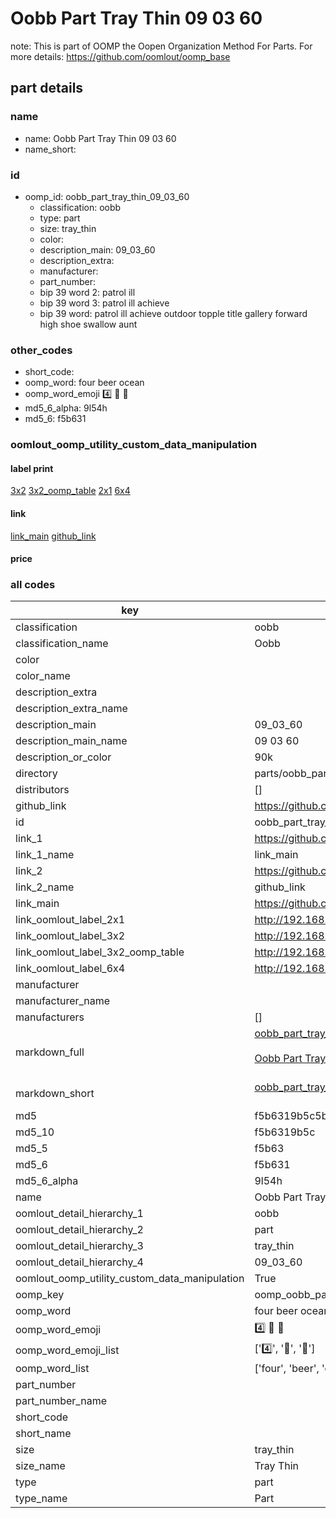 # Oobb Part Tray Thin 09 03 60  

note: This is part of OOMP the Oopen Organization Method For Parts. For more details: https://github.com/oomlout/oomp_base

##  part details





### name
* name: Oobb Part Tray Thin 09 03 60
* name_short: 
### id
* oomp_id: oobb_part_tray_thin_09_03_60
  * classification: oobb
  * type: part
  * size: tray_thin
  * color: 
  * description_main: 09_03_60
  * description_extra: 
  * manufacturer: 
  * part_number: 
  * bip 39 word 2: patrol ill
  * bip 39 word 3: patrol ill achieve
  * bip 39 word: patrol ill achieve outdoor topple title gallery forward high shoe swallow aunt

### other_codes
* short_code: 
* oomp_word: four beer ocean
* oomp_word_emoji :four: :beer: :ocean:
* md5_6_alpha: 9l54h
* md5_6: f5b631






### oomlout_oomp_utility_custom_data_manipulation
#### label print
[3x2](http://192.168.1.245:1112/?label=oomp%209l54h)
[3x2_oomp_table](http://192.168.1.107:1112/?label=oomp%209l54h)
[2x1](http://192.168.1.242:1112/?label=oomp%209l54h)
[6x4](http://192.168.1.55:1112/?label=oomp%209l54h)    

#### link

[link_main](https://github.com/oomlout/oomlout_oomp_current_version_messy/tree/main/parts/oobb_part_tray_thin_09_03_60) [github_link](https://github.com/oomlout/oomlout_oomp_part_src/tree/main/parts/oobb_part_tray_thin_09_03_60)                             

#### price







### all codes 
| key | value |  
| --- | --- |  
| classification | oobb |  
| classification_name | Oobb |  
| color |  |  
| color_name |  |  
| description_extra |  |  
| description_extra_name |  |  
| description_main | 09_03_60 |  
| description_main_name | 09 03 60 |  
| description_or_color | 90k |  
| directory | parts/oobb_part_tray_thin_09_03_60 |  
| distributors | [] |  
| github_link | https://github.com/oomlout/oomlout_oomp_part_src/tree/main/parts/oobb_part_tray_thin_09_03_60 |  
| id | oobb_part_tray_thin_09_03_60 |  
| link_1 | https://github.com/oomlout/oomlout_oomp_current_version_messy/tree/main/parts/oobb_part_tray_thin_09_03_60 |  
| link_1_name | link_main |  
| link_2 | https://github.com/oomlout/oomlout_oomp_part_src/tree/main/parts/oobb_part_tray_thin_09_03_60 |  
| link_2_name | github_link |  
| link_main | https://github.com/oomlout/oomlout_oomp_current_version_messy/tree/main/parts/oobb_part_tray_thin_09_03_60 |  
| link_oomlout_label_2x1 | http://192.168.1.242:1112/?label=oomp%209l54h |  
| link_oomlout_label_3x2 | http://192.168.1.245:1112/?label=oomp%209l54h |  
| link_oomlout_label_3x2_oomp_table | http://192.168.1.107:1112/?label=oomp%209l54h |  
| link_oomlout_label_6x4 | http://192.168.1.55:1112/?label=oomp%209l54h |  
| manufacturer |  |  
| manufacturer_name |  |  
| manufacturers | [] |  
| markdown_full | [oobb_part_tray_thin_09_03_60](https://github.com/oomlout/oomlout_oomp_current_version_messy/tree/main/parts/oobb_part_tray_thin_09_03_60)<br>[](https://github.com/oomlout/oomlout_oomp_current_version_messy/tree/main/parts/oobb_part_tray_thin_09_03_60)<br>[Oobb Part Tray Thin 09 03 60](https://github.com/oomlout/oomlout_oomp_current_version_messy/tree/main/parts/oobb_part_tray_thin_09_03_60)<br><br> |  
| markdown_short | [oobb_part_tray_thin_09_03_60](https://github.com/oomlout/oomlout_oomp_current_version_messy/tree/main/parts/oobb_part_tray_thin_09_03_60)<br><br> |  
| md5 | f5b6319b5c5bcbe38bf299d2039c3d09 |  
| md5_10 | f5b6319b5c |  
| md5_5 | f5b63 |  
| md5_6 | f5b631 |  
| md5_6_alpha | 9l54h |  
| name | Oobb Part Tray Thin 09 03 60 |  
| oomlout_detail_hierarchy_1 | oobb |  
| oomlout_detail_hierarchy_2 | part |  
| oomlout_detail_hierarchy_3 | tray_thin |  
| oomlout_detail_hierarchy_4 | 09_03_60 |  
| oomlout_oomp_utility_custom_data_manipulation | True |  
| oomp_key | oomp_oobb_part_tray_thin_09_03_60 |  
| oomp_word | four beer ocean |  
| oomp_word_emoji | :four: :beer: :ocean: |  
| oomp_word_emoji_list | [':four:', ':beer:', ':ocean:'] |  
| oomp_word_list | ['four', 'beer', 'ocean'] |  
| part_number |  |  
| part_number_name |  |  
| short_code |  |  
| short_name |  |  
| size | tray_thin |  
| size_name | Tray Thin |  
| type | part |  
| type_name | Part |  

